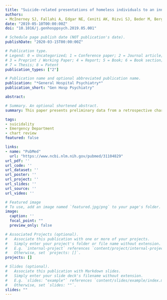 ```yaml
---
title: "Suicide-related presentations of homeless individuals to an inner-city emergency department"
authors:
- McInerney SJ, Fallahi A, Edgar NE, Ceniti AK, Rizvi SJ, Beder M, Bergmans Y, Kennedy SH
date: "2019-05-10T00:00:00Z"
doi: "10.1016/j.genhosppsych.2019.05.001"

# Schedule page publish date (NOT publication's date).
publishDate: "2020-03-15T00:00:00Z"

# Publication type.
# Legend: 0 = Uncategorized; 1 = Conference paper; 2 = Journal article;
# 3 = Preprint / Working Paper; 4 = Report; 5 = Book; 6 = Book section;
# 7 = Thesis; 8 = Patent
publication_types: ["2"]

# Publication name and optional abbreviated publication name.
publication: "*General Hospital Psychiatry*"
publication_short: "Gen Hosp Psychiatry"

abstract: 

# Summary. An optional shortened abstract.
summary: This paper presents preliminary data from a retrospective chart review of suicide-related presentations to the St. Michael's Hospital Emergency Department (ED) over a two-year period. We sought to compare the demographics, clinical presentation, and discharge plans of individuals experiencing homelessness relative to housed individuals.

tags:
- suicidality
- Emergency Department
- chart review
featured: false

links:
- name: "PubMed"
  url: "https://www.ncbi.nlm.nih.gov/pubmed/31104829"
url_pdf: ''
url_code: ''
url_dataset: ''
url_poster: ''
url_project: ''
url_slides: ''
url_source: ''
url_video: ''

# Featured image
# To use, add an image named `featured.jpg/png` to your page's folder. 
image:
  caption: ''
  focal_point: ""
  preview_only: false

# Associated Projects (optional).
#   Associate this publication with one or more of your projects.
#   Simply enter your project's folder or file name without extension.
#   E.g. `internal-project` references `content/project/internal-project/index.md`.
#   Otherwise, set `projects: []`.
projects: []

# Slides (optional).
#   Associate this publication with Markdown slides.
#   Simply enter your slide deck's filename without extension.
#   E.g. `slides: "example"` references `content/slides/example/index.md`.
#   Otherwise, set `slides: ""`.
slides: ""
---
```

